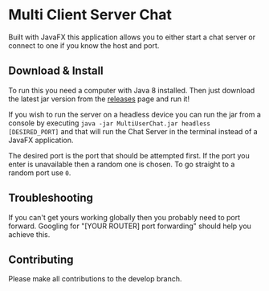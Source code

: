 # Multi Client Server Chat
Built with JavaFX this application allows you to either start a chat server or connect to one if you know the host and port.

## Download & Install
To run this you need a computer with Java 8 installed. Then just download the latest jar version from the [releases](https://github.com/shivampaw/MultiUserChat/releases) page and run it!


If you wish to run the server on a headless device you can run the jar from a console by executing `java -jar MultiUserChat.jar headless [DESIRED_PORT]` and that will run the Chat Server in the terminal instead of a JavaFX application.

The desired port is the port that should be attempted first. If the port you enter is unavailable then a random one is chosen. To go straight to a random port use `0`.
## Troubleshooting
If you can't get yours working globally then you probably need to port forward. Googling for "[YOUR ROUTER] port forwarding" should help you achieve this.
 
## Contributing
Please make all contributions to the develop branch.
 
 